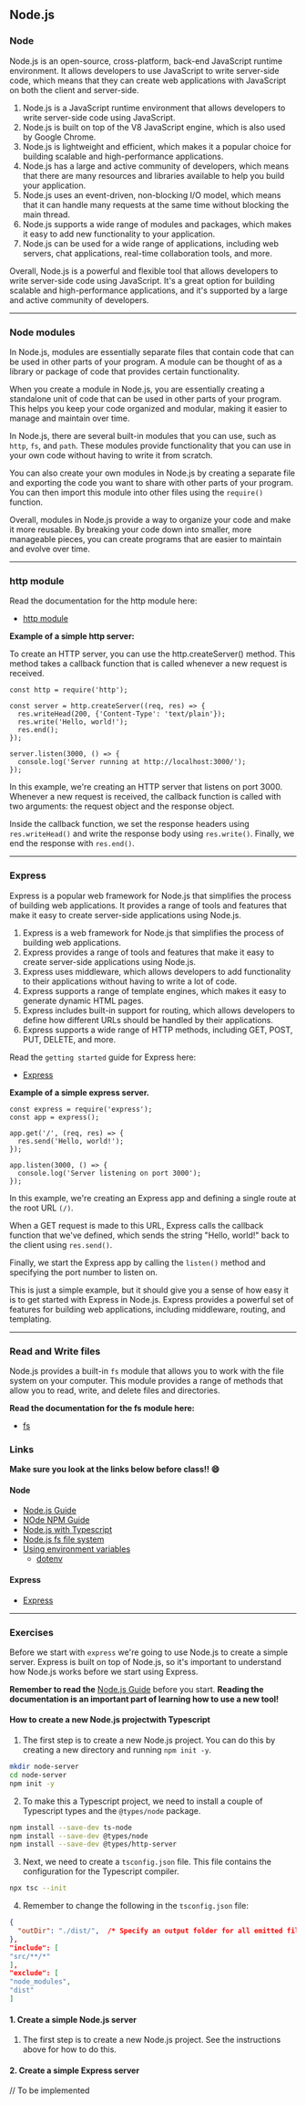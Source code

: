 ## Node.js

### Node

Node.js is an open-source, cross-platform, back-end JavaScript runtime environment. It allows developers to use
JavaScript to write server-side code, which means that they can create web applications with JavaScript on both the
client and server-side.

1. Node.js is a JavaScript runtime environment that allows developers to write server-side code using JavaScript.
2. Node.js is built on top of the V8 JavaScript engine, which is also used by Google Chrome.
3. Node.js is lightweight and efficient, which makes it a popular choice for building scalable and high-performance applications.
4. Node.js has a large and active community of developers, which means that there are many resources and libraries available to help you build your application.
5. Node.js uses an event-driven, non-blocking I/O model, which means that it can handle many requests at the same time without blocking the main thread.
6. Node.js supports a wide range of modules and packages, which makes it easy to add new functionality to your application.
7. Node.js can be used for a wide range of applications, including web servers, chat applications, real-time collaboration tools, and more.

Overall, Node.js is a powerful and flexible tool that allows developers to write server-side code using JavaScript.
It's a great option for building scalable and high-performance applications, and it's supported by a large and active
community of developers.

***

### Node modules

In Node.js, modules are essentially separate files that contain code that can be used in other parts of your program. 
A module can be thought of as a library or package of code that provides certain functionality.

When you create a module in Node.js, you are essentially creating a standalone unit of code that can be used in other 
parts of your program. This helps you keep your code organized and modular, making it easier to manage and maintain 
over time.

In Node.js, there are several built-in modules that you can use, such as `http`, `fs`, and `path`. These modules provide 
functionality that you can use in your own code without having to write it from scratch.

You can also create your own modules in Node.js by creating a separate file and exporting the code you want to share 
with other parts of your program. You can then import this module into other files using the `require()` function.

Overall, modules in Node.js provide a way to organize your code and make it more reusable. By breaking your code down 
into smaller, more manageable pieces, you can create programs that are easier to maintain and evolve over time.


***

### http module

Read the documentation for the http module here:
- [http module](https://nodejs.org/api/http.html)

**Example of a simple http server:**

To create an HTTP server, you can use the http.createServer() method. This method takes a callback function that is
called whenever a new request is received.

```JS
const http = require('http');

const server = http.createServer((req, res) => {
  res.writeHead(200, {'Content-Type': 'text/plain'});
  res.write('Hello, world!');
  res.end();
});

server.listen(3000, () => {
  console.log('Server running at http://localhost:3000/');
});

```
In this example, we're creating an HTTP server that listens on port 3000. Whenever a new request is received, the
callback function is called with two arguments: the request object and the response object.

Inside the callback function, we set the response headers using `res.writeHead()` and write the response body using
`res.write()`. Finally, we end the response with `res.end()`.

***

### Express

Express is a popular web framework for Node.js that simplifies the process of building web applications.
It provides a range of tools and features that make it easy to create server-side applications using Node.js.

1. Express is a web framework for Node.js that simplifies the process of building web applications.
2. Express provides a range of tools and features that make it easy to create server-side applications using Node.js.
3. Express uses middleware, which allows developers to add functionality to their applications without having to write a lot of code.
4. Express supports a range of template engines, which makes it easy to generate dynamic HTML pages.
5. Express includes built-in support for routing, which allows developers to define how different URLs should be handled by their applications.
6. Express supports a wide range of HTTP methods, including GET, POST, PUT, DELETE, and more.

Read the `getting started` guide for Express here:
- [Express](https://expressjs.com/en/starter/installing.html)

**Example of a simple express server.**

```JS
const express = require('express');
const app = express();

app.get('/', (req, res) => {
  res.send('Hello, world!');
});

app.listen(3000, () => {
  console.log('Server listening on port 3000');
});

```

In this example, we're creating an Express app and defining a single route at the root URL `(/)`.

When a GET request is made to this URL, Express calls the callback function that we've defined, 
which sends the string "Hello, world!" back to the client using `res.send()`.

Finally, we start the Express app by calling the `listen()` method and specifying the port number to listen on.

This is just a simple example, but it should give you a sense of how easy it is to get started with Express in Node.js. 
Express provides a powerful set of features for building web applications, including middleware, routing, and templating.

*** 

### Read and Write files

Node.js provides a built-in `fs` module that allows you to work with the file system on your computer. 
This module provides a range of methods that allow you to read, write, and delete files and directories.

**Read the documentation for the fs module here:**
- [fs](https://nodejs.org/api/fs.html)

### Links

**Make sure you look at the links below before class!! :smile:**

#### Node
- [Node.js Guide](https://nodejs.org/en/docs/guides/)
- [NOde NPM Guide](https://nodejs.dev/en/learn/an-introduction-to-the-npm-package-manager/)
- [Node.js with Typescript](https://nodejs.dev/en/learn/nodejs-with-typescript/)
- [Node.js fs file system](https://nodejs.dev/en/api/v19/documentation/)
- [Using environment variables](https://nodejs.dev/en/learn/how-to-read-environment-variables-from-nodejs)
  - [dotenv](https://www.npmjs.com/package/dotenv)


#### Express
- [Express](https://expressjs.com/)

***

### Exercises

Before we start with `express` we're going to use Node.js to create a simple server. Express is built on top of Node.js, 
so it's important to understand how Node.js works before we start using Express. 

**Remember to read the** [Node.js Guide](https://nodejs.org/en/docs/guides/) before you start. 
**Reading the documentation is an important part of learning how to use a new tool!**

#### How to create a new Node.js projectwith Typescript

1. The first step is to create a new Node.js project. You can do this by creating a new directory and running `npm init -y`.

```bash 
mkdir node-server
cd node-server
npm init -y
```

2. To make this a Typescript project, we need to install a couple of Typescript types and the `@types/node` package.

```bash
npm install --save-dev ts-node
npm install --save-dev @types/node
npm install --save-dev @types/http-server
```

3. Next, we need to create a `tsconfig.json` file. This file contains the configuration for the Typescript compiler.

```bash
npx tsc --init
```

4. Remember to change the following in the `tsconfig.json` file:

```json
{
  "outDir": "./dist/",  /* Specify an output folder for all emitted files. */
},
"include": [
"src/**/*"
],
"exclude": [
"node_modules",
"dist"
]
```

#### 1. Create a simple Node.js server

1. The first step is to create a new Node.js project. See the instructions above for how to do this.




#### 2. Create a simple Express server

// To be implemented
